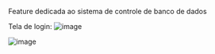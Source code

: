 Feature dedicada ao sistema de controle de banco de dados

Tela de login:
![image](https://github.com/user-attachments/assets/d92a8eeb-4657-4e9b-afba-49942bae10aa)

![image](https://github.com/user-attachments/assets/fd3faa4d-0958-424c-8619-724e3cee035d)
